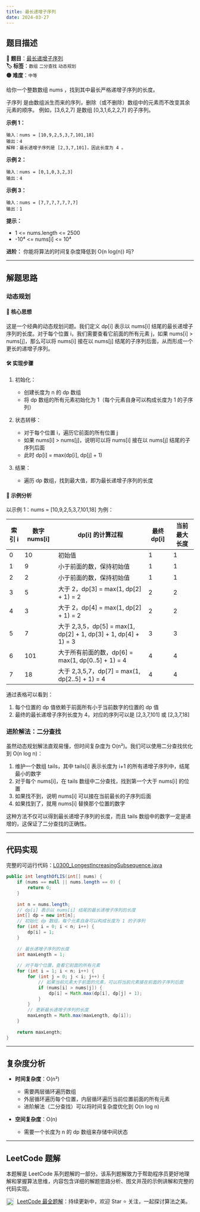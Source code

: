 ```yaml
---
title: 最长递增子序列
date: 2024-03-27
---
```


## 题目描述

**🔗 题目**：[最长递增子序列](https://leetcode.cn/problems/longest-increasing-subsequence/)  
**🏷️ 标签**：`数组` `二分查找` `动态规划`  
**🟡 难度**：`中等`  

给你一个整数数组 nums ，找到其中最长严格递增子序列的长度。

子序列 是由数组派生而来的序列，删除（或不删除）数组中的元素而不改变其余元素的顺序。
例如，[3,6,2,7] 是数组 [0,3,1,6,2,2,7] 的子序列。

**示例 1：**
```
输入：nums = [10,9,2,5,3,7,101,18]
输出：4
解释：最长递增子序列是 [2,3,7,101]，因此长度为 4 。
```

**示例 2：**
```
输入：nums = [0,1,0,3,2,3]
输出：4
```

**示例 3：**
```
输入：nums = [7,7,7,7,7,7,7]
输出：1
```

**提示：**
- 1 <= nums.length <= 2500
- -10⁴ <= nums[i] <= 10⁴

**进阶：**
你能将算法的时间复杂度降低到 O(n log(n)) 吗?

---

## 解题思路

### 动态规划

#### 📝 核心思想
这是一个经典的动态规划问题。我们定义 dp[i] 表示以 nums[i] 结尾的最长递增子序列的长度。对于每个位置 i，我们需要查看它前面的所有元素 j，如果 nums[i] > nums[j]，那么可以将 nums[i] 接在以 nums[j] 结尾的子序列后面，从而形成一个更长的递增子序列。

#### 🛠️ 实现步骤
1. 初始化：
   - 创建长度为 n 的 dp 数组
   - 将 dp 数组的所有元素初始化为 1（每个元素自身可以构成长度为 1 的子序列）

2. 状态转移：
   - 对于每个位置 i，遍历它前面的所有位置 j
   - 如果 nums[i] > nums[j]，说明可以将 nums[i] 接在以 nums[j] 结尾的子序列后面
   - 此时 dp[i] = max(dp[i], dp[j] + 1)

3. 结果：
   - 遍历 dp 数组，找到最大值，即为最长递增子序列的长度

#### 🧩 示例分析
以示例 1：nums = [10,9,2,5,3,7,101,18] 为例：

| 索引 i | 数字 nums[i] | dp[i] 的计算过程 | 最终 dp[i] | 当前最大长度 |
|-------|-------------|-----------------|------------|------------|
| 0 | 10 | 初始值 | 1 | 1 |
| 1 | 9 | 小于前面的数，保持初始值 | 1 | 1 |
| 2 | 2 | 小于前面的数，保持初始值 | 1 | 1 |
| 3 | 5 | 大于 2，dp[3] = max(1, dp[2] + 1) = 2 | 2 | 2 |
| 4 | 3 | 大于 2，dp[4] = max(1, dp[2] + 1) = 2 | 2 | 2 |
| 5 | 7 | 大于 2,3,5，dp[5] = max(1, dp[2] + 1, dp[3] + 1, dp[4] + 1) = 3 | 3 | 3 |
| 6 | 101 | 大于所有前面的数，dp[6] = max(1, dp[0..5] + 1) = 4 | 4 | 4 |
| 7 | 18 | 大于 2,3,5,7，dp[7] = max(1, dp[2..5] + 1) = 4 | 4 | 4 |

通过表格可以看到：
1. 每个位置的 dp 值依赖于前面所有小于当前数字的位置的 dp 值
2. 最终的最长递增子序列长度为 4，对应的序列可以是 [2,3,7,101] 或 [2,3,7,18]

### 进阶解法：二分查找

虽然动态规划解法直观易懂，但时间复杂度为 O(n²)。我们可以使用二分查找优化到 O(n log n)：

1. 维护一个数组 tails，其中 tails[i] 表示长度为 i+1 的所有递增子序列中，结尾最小的数字
2. 对于每个 nums[i]，在 tails 数组中二分查找，找到第一个大于 nums[i] 的位置
3. 如果找不到，说明 nums[i] 可以接在当前最长的子序列后面
4. 如果找到了，就用 nums[i] 替换那个位置的数字

这种方法不仅可以得到最长递增子序列的长度，而且 tails 数组中的数字一定是递增的，这保证了二分查找的正确性。

---

## 代码实现

完整的可运行代码：[L0300_LongestIncreasingSubsequence.java](../src/main/java/L0300_LongestIncreasingSubsequence.java)

```java
public int lengthOfLIS(int[] nums) {
    if (nums == null || nums.length == 0) {
        return 0;
    }
    
    int n = nums.length;
    // dp[i] 表示以 nums[i] 结尾的最长递增子序列的长度
    int[] dp = new int[n];
    // 初始化 dp 数组，每个元素自身可以构成长度为 1 的子序列
    for (int i = 0; i < n; i++) {
        dp[i] = 1;
    }
    
    // 最长递增子序列的长度
    int maxLength = 1;
    
    // 对于每个位置，查看它前面的所有元素
    for (int i = 1; i < n; i++) {
        for (int j = 0; j < i; j++) {
            // 如果当前元素大于前面的元素，可以将当前元素接在前面的子序列后面
            if (nums[i] > nums[j]) {
                dp[i] = Math.max(dp[i], dp[j] + 1);
            }
        }
        // 更新最长递增子序列的长度
        maxLength = Math.max(maxLength, dp[i]);
    }
    
    return maxLength;
}
```

---

## 复杂度分析

- **时间复杂度**：O(n²)
  - 需要两层循环遍历数组
  - 外层循环遍历每个位置，内层循环遍历当前位置前面的所有元素
  - 进阶解法（二分查找）可以将时间复杂度优化到 O(n log n)

- **空间复杂度**：O(n)
  - 需要一个长度为 n 的 dp 数组来存储中间状态

---

## LeetCode 题解

本题解是 LeetCode 系列题解的一部分。该系列题解致力于帮助程序员更好地理解和掌握算法思维，内容包含详细的解题思路分析、图文并茂的示例讲解和完整的代码实现。

<img src="https://github.githubassets.com/images/modules/logos_page/GitHub-Mark.png" alt="GitHub" width="20" style="vertical-align: middle; margin-right: 5px"> [LeetCode 最全题解](https://github.com/LjyYano/LeetCode)：持续更新中，欢迎 Star ⭐️ 关注，一起探讨算法之美。 